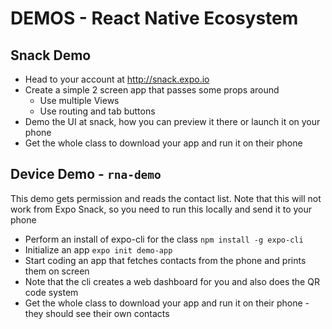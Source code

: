 # DEMOS - React Native Ecosystem

## Snack Demo

* Head to your account at http://snack.expo.io
* Create a simple 2 screen app that passes some props around
  * Use multiple Views
  * Use routing and tab buttons
* Demo the UI at snack, how you can preview it there or launch it on your phone
* Get the whole class to download your app and run it on their phone


## Device Demo - `rna-demo`

This demo gets permission and reads the contact list.  Note that this will not work from Expo Snack, so you need to run this locally and send it to your phone

* Perform an install of expo-cli for the class `npm install -g expo-cli`
* Initialize an app `expo init demo-app`
* Start coding an app that fetches contacts from the phone and prints them on screen
* Note that the cli creates a web dashboard for you and also does the QR code system
* Get the whole class to download your app and run it on their phone - they should see their own contacts
